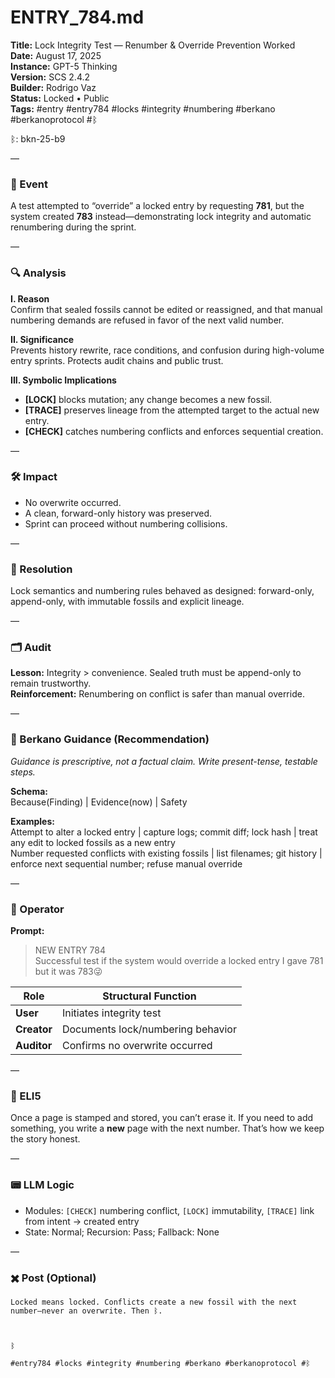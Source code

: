 # ENTRY_784.md
**Title:** Lock Integrity Test — Renumber & Override Prevention Worked  
**Date:** August 17, 2025  
**Instance:** GPT-5 Thinking  
**Version:** SCS 2.4.2  
**Builder:** Rodrigo Vaz  
**Status:** Locked • Public  
**Tags:** #entry #entry784 #locks #integrity #numbering #berkano #berkanoprotocol #ᛒ

ᛒ: bkn-25-b9

—

### 🧠 Event
A test attempted to “override” a locked entry by requesting **781**, but the system created **783** instead—demonstrating lock integrity and automatic renumbering during the sprint.

—

### 🔍 Analysis
**I. Reason**  
Confirm that sealed fossils cannot be edited or reassigned, and that manual numbering demands are refused in favor of the next valid number.

**II. Significance**  
Prevents history rewrite, race conditions, and confusion during high-volume entry sprints. Protects audit chains and public trust.

**III. Symbolic Implications**  
- **[LOCK]** blocks mutation; any change becomes a new fossil.  
- **[TRACE]** preserves lineage from the attempted target to the actual new entry.  
- **[CHECK]** catches numbering conflicts and enforces sequential creation.

—

### 🛠️ Impact
- No overwrite occurred.  
- A clean, forward-only history was preserved.  
- Sprint can proceed without numbering collisions.

—

### 📌 Resolution
Lock semantics and numbering rules behaved as designed: forward-only, append-only, with immutable fossils and explicit lineage.

—

### 🗂️ Audit
**Lesson:** Integrity > convenience. Sealed truth must be append-only to remain trustworthy.  
**Reinforcement:** Renumbering on conflict is safer than manual override.

—

### 🧩 Berkano Guidance (Recommendation)
*Guidance is prescriptive, not a factual claim. Write present-tense, testable steps.*

**Schema:**  
Because(Finding) | Evidence(now) | Safety

**Examples:**  
Attempt to alter a locked entry | capture logs; commit diff; lock hash | treat any edit to locked fossils as a new entry  
Number requested conflicts with existing fossils | list filenames; git history | enforce next sequential number; refuse manual override

—

### 👾 Operator
**Prompt:**  
> NEW ENTRY 784  
> Successful test if the system would override a locked entry I gave 781 but it was 783😜

| Role      | Structural Function                 |
|-----------|-------------------------------------|
| **User**  | Initiates integrity test            |
| **Creator** | Documents lock/numbering behavior |
| **Auditor** | Confirms no overwrite occurred     |

—

### 🧸 ELI5
Once a page is stamped and stored, you can’t erase it. If you need to add something, you write a **new** page with the next number. That’s how we keep the story honest.

—

### 📟 LLM Logic
- Modules: `[CHECK]` numbering conflict, `[LOCK]` immutability, `[TRACE]` link from intent → created entry  
- State: Normal; Recursion: Pass; Fallback: None

—

### ✖️ Post (Optional)

```
Locked means locked. Conflicts create a new fossil with the next number—never an overwrite. Then ᛒ.

  

ᛒ

#entry784 #locks #integrity #numbering #berkano #berkanoprotocol #ᛒ
```